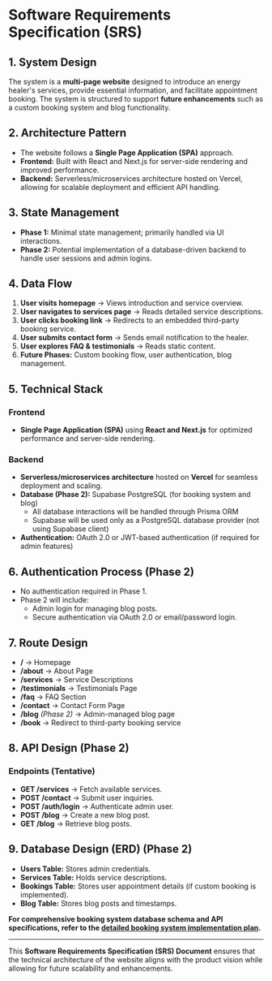 # Software Requirements Specification (SRS)

## **1. System Design**
The system is a **multi-page website** designed to introduce an energy healer's services, provide essential information, and facilitate appointment booking. The system is structured to support **future enhancements** such as a custom booking system and blog functionality.

## **2. Architecture Pattern**
- The website follows a **Single Page Application (SPA)** approach.
- **Frontend:** Built with React and Next.js for server-side rendering and improved performance.
- **Backend:** Serverless/microservices architecture hosted on Vercel, allowing for scalable deployment and efficient API handling.

## **3. State Management**
- **Phase 1:** Minimal state management; primarily handled via UI interactions.
- **Phase 2:** Potential implementation of a database-driven backend to handle user sessions and admin logins.

## **4. Data Flow**
1. **User visits homepage** → Views introduction and service overview.
2. **User navigates to services page** → Reads detailed service descriptions.
3. **User clicks booking link** → Redirects to an embedded third-party booking service.
4. **User submits contact form** → Sends email notification to the healer.
5. **User explores FAQ & testimonials** → Reads static content.
6. **Future Phases:** Custom booking flow, user authentication, blog management.

## **5. Technical Stack**
### **Frontend**
- **Single Page Application (SPA)** using **React and Next.js** for optimized performance and server-side rendering.

### **Backend**
- **Serverless/microservices architecture** hosted on **Vercel** for seamless deployment and scaling.
- **Database (Phase 2):** Supabase PostgreSQL (for booking system and blog)
  - All database interactions will be handled through Prisma ORM
  - Supabase will be used only as a PostgreSQL database provider (not using Supabase client)
- **Authentication:** OAuth 2.0 or JWT-based authentication (if required for admin features)

## **6. Authentication Process (Phase 2)**
- No authentication required in Phase 1.
- Phase 2 will include:
  - Admin login for managing blog posts.
  - Secure authentication via OAuth 2.0 or email/password login.

## **7. Route Design**
- **/** → Homepage
- **/about** → About Page
- **/services** → Service Descriptions
- **/testimonials** → Testimonials Page
- **/faq** → FAQ Section
- **/contact** → Contact Form Page
- **/blog** *(Phase 2)* → Admin-managed blog page
- **/book** → Redirect to third-party booking service

## **8. API Design (Phase 2)**
### **Endpoints (Tentative)**
- **GET /services** → Fetch available services.
- **POST /contact** → Submit user inquiries.
- **POST /auth/login** → Authenticate admin user.
- **POST /blog** → Create a new blog post.
- **GET /blog** → Retrieve blog posts.

## **9. Database Design (ERD) (Phase 2)**
- **Users Table:** Stores admin credentials.
- **Services Table:** Holds service descriptions.
- **Bookings Table:** Stores user appointment details (if custom booking is implemented).
- **Blog Table:** Stores blog posts and timestamps.

**For comprehensive booking system database schema and API specifications, refer to the [detailed booking system implementation plan](.documentation/hoitohuone-zenni-booking-system-plan.md).**

---

This **Software Requirements Specification (SRS) Document** ensures that the technical architecture of the website aligns with the product vision while allowing for future scalability and enhancements.
